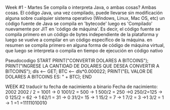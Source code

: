 Week #1 - Martes
Se compila o interpreta Java, o ambas cosas?
Ambas cosas. El código Java, una vez compilado, puede llevarse sin modificación alguna sobre cualquier sistema operativo (Windows, Linux, Mac OS, etc)  un código fuente de Java se compila en 'bytecode' luego es 'Compilado' nuevamente por JIT en 'código de máquina'. Es decir, el código fuente se compila primero en un código de bytes independiente de la plataforma y luego se vuelve a compilar en un código específico de la máquina. en resumen se compila primero en alguna forma de código de máquina virtual, que luego se interpreta o compila en tiempo de ejecución en código nativo

Pseudocodigo
START
PRINT("CONVERTIR DOLARES A BITCOINS");
PRINT("INGRESE LA CANTIDAD DE DOLARES QUE DESEA CONVERTIR A BITCOINS");
dls <-- GET;
BTC <-- dls*0.000022;
PRINT("EL VALOR DE DOLARES A BITCOINS ES: " + BTC);
END

WEEK #2
traducir tu fecha de nacimiento a binario
Fecha de nacimiento: 2002
2002 / 2 = 1001 -> 0
1001/2 = 500 -> 1
500/2 = 250 ->0
250/2=125 -> 0
125/2 = 62 -> 1
62/1 = 31 -> 0
31/2= 15 -> 1
15/2 = 7 -> 1
7/2 = 3 ->1
3/2 = 1 -> 1
=1
=11111010010

